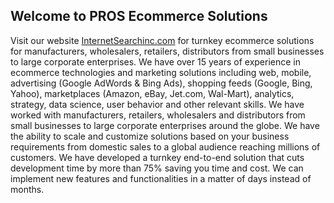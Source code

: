 ## Welcome to PROS Ecommerce Solutions
Visit our website [InternetSearchinc.com](https://www.internetsearchinc.com/) for turnkey ecommerce solutions for manufacturers, wholesalers, retailers, distributors from small businesses to large corporate enterprises. We have over 15 years of experience in ecommerce technologies and marketing solutions including web, mobile, advertising (Google AdWords & Bing Ads), shopping feeds (Google, Bing, Yahoo), marketplaces (Amazon, eBay, Jet.com, Wal-Mart), analytics, strategy, data science, user behavior and other relevant skills. We have worked with manufacturers, retailers, wholesalers and distributors from small businesses to large corporate enterprises around the globe. We have the ability to scale and customize solutions based on your business requirements from domestic sales to a global audience reaching millions of customers. We have developed a turnkey end-to-end solution that cuts development time by more than 75% saving you time and cost. We can implement new features and functionalities in a matter of days instead of months.

